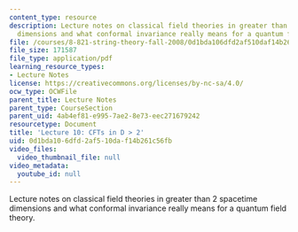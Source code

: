 ```yaml
---
content_type: resource
description: Lecture notes on classical field theories in greater than 2 spacetime
  dimensions and what conformal invariance really means for a quantum field theory.
file: /courses/8-821-string-theory-fall-2008/0d1bda106dfd2af510daf14b261c56fb_lecture10.pdf
file_size: 171587
file_type: application/pdf
learning_resource_types:
- Lecture Notes
license: https://creativecommons.org/licenses/by-nc-sa/4.0/
ocw_type: OCWFile
parent_title: Lecture Notes
parent_type: CourseSection
parent_uid: 4ab4ef81-e995-7ae2-8e73-eec271679242
resourcetype: Document
title: 'Lecture 10: CFTs in D > 2'
uid: 0d1bda10-6dfd-2af5-10da-f14b261c56fb
video_files:
  video_thumbnail_file: null
video_metadata:
  youtube_id: null
---
```

Lecture notes on classical field theories in greater than 2 spacetime dimensions and what conformal invariance really means for a quantum field theory.